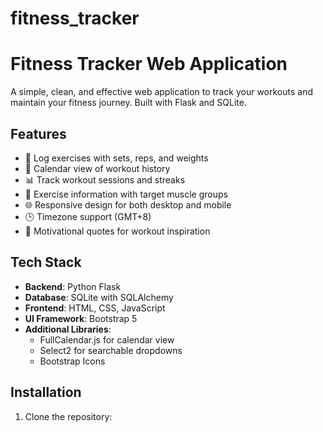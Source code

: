 # fitness_tracker
 
# Fitness Tracker Web Application

A simple, clean, and effective web application to track your workouts and maintain your fitness journey. Built with Flask and SQLite.

## Features

- 📝 Log exercises with sets, reps, and weights
- 📅 Calendar view of workout history
- 📊 Track workout sessions and streaks
- 💪 Exercise information with target muscle groups
- 🌐 Responsive design for both desktop and mobile
- 🕒 Timezone support (GMT+8)
- 💭 Motivational quotes for workout inspiration

## Tech Stack

- **Backend**: Python Flask
- **Database**: SQLite with SQLAlchemy
- **Frontend**: HTML, CSS, JavaScript
- **UI Framework**: Bootstrap 5
- **Additional Libraries**:
  - FullCalendar.js for calendar view
  - Select2 for searchable dropdowns
  - Bootstrap Icons

## Installation

1. Clone the repository:
